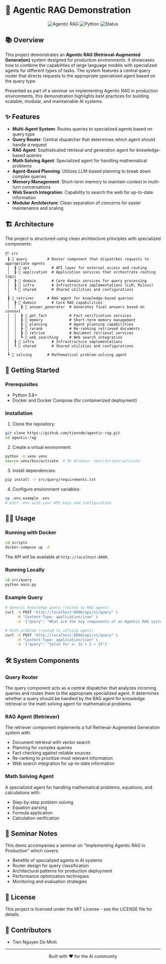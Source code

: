 # 🤖 Agentic RAG Demonstration

<div align="center">

![Agentic RAG](https://img.shields.io/badge/Agentic-RAG-blue?style=for-the-badge)
![Python](https://img.shields.io/badge/Python-3.8+-green?style=for-the-badge&logo=python)
![Status](https://img.shields.io/badge/Status-Demo-orange?style=for-the-badge)

</div>

## 📚 Overview

This project demonstrates an **Agentic RAG (Retrieval-Augmented Generation)** system designed for production environments. It showcases how to combine the capabilities of large language models with specialized agents for different types of tasks. The system features a central query router that directs requests to the appropriate specialized agent based on the query type.

Presented as part of a seminar on implementing Agentic RAG in production environments, this demonstration highlights best practices for building scalable, modular, and maintainable AI systems.

## ✨ Features

- **Multi-Agent System**: Routes queries to specialized agents based on query type
- **Query Router**: Central dispatcher that determines which agent should handle a request
- **RAG Agent**: Sophisticated retrieval and generation agent for knowledge-based queries
- **Math Solving Agent**: Specialized agent for handling mathematical problems
- **Agent-Based Planning**: Utilizes LLM-based planning to break down complex queries
- **Memory Management**: Short-term memory to maintain context in multi-turn conversations
- **Web Search Integration**: Capability to search the web for up-to-date information
- **Modular Architecture**: Clean separation of concerns for easier maintenance and scaling

## 🏗️ Architecture

The project is structured using clean architecture principles with specialized components:

```
📦 src
 ┣ 📂 query         # Router component that dispatches requests to appropriate agents
 │  ┣ 📂 api          # API layer for external access and routing
 │  ┣ 📂 application  # Application services that orchestrate routing logic
 │  ┣ 📂 domain       # Core domain services for query processing
 │  ┣ 📂 infra        # Infrastructure implementations (LLM, Milvus)
 │  ┗ 📂 shared       # Shared utilities and configurations
 │
 ┣ 📂 retriver      # RAG agent for knowledge-based queries
 │  ┣ 📂 domain       # Core RAG capabilities
 │  │  ┣ 📂 answer_generator  # Generates final answers based on context
 │  │  ┣ 📂 get_fact          # Fact verification services
 │  │  ┣ 📂 memory            # Short-term memory management
 │  │  ┣ 📂 planning          # Agent planning capabilities
 │  │  ┣ 📂 rerank            # Re-ranking retrieved documents
 │  │  ┣ 📂 retrive           # Document retrieval services
 │  │  ┗ 📂 web_searching     # Web search integration
 │  ┣ 📂 infra        # Infrastructure implementations
 │  ┗ 📂 shared       # Shared utilities and configurations
 │
 ┗ 📂 solving       # Mathematical problem-solving agent
```

## 🚀 Getting Started

### Prerequisites

- Python 3.8+
- Docker and Docker Compose (for containerized deployment)

### Installation

1. Clone the repository:
```bash
git clone https://github.com/tienndm/agentic-rag.git
cd agentic-rag
```

2. Create a virtual environment:
```bash
python -m venv venv
source venv/bin/activate  # On Windows: venv\Scripts\activate
```

3. Install dependencies:
```bash
pip install -r src/query/requirements.txt
```

4. Configure environment variables:
```bash
cp .env.example .env
# Edit .env with your API keys and configuration
```

## 🏄‍♂️ Usage

### Running with Docker

```bash
cd scripts
docker-compose up -d
```

The API will be available at `http://localhost:8000`.

### Running Locally

```bash
cd src/query
python main.py
```

### Example Query

```bash
# General knowledge query (routed to RAG agent)
curl -X POST "http://localhost:8000/api/v1/query" \
     -H "Content-Type: application/json" \
     -d '{"query": "What are the key components of an Agentic RAG system?"}'

# Math problem (routed to solving agent)
curl -X POST "http://localhost:8000/api/v1/query" \
     -H "Content-Type: application/json" \
     -d '{"query": "Solve for x: 2x + 5 = 15"}'
```

## 🛠️ System Components

### Query Router
The query component acts as a central dispatcher that analyzes incoming queries and routes them to the appropriate specialized agent. It determines whether a query should be handled by the RAG agent for knowledge retrieval or the math solving agent for mathematical problems.

### RAG Agent (Retriever)
The retriever component implements a full Retrieval-Augmented Generation system with:
- Document retrieval with vector search
- Planning for complex queries
- Fact checking against reliable sources
- Re-ranking to prioritize most relevant information
- Web search integration for up-to-date information

### Math Solving Agent
A specialized agent for handling mathematical problems, equations, and calculations with:
- Step-by-step problem solving
- Equation parsing
- Formula application
- Calculation verification

## 📝 Seminar Notes

This demo accompanies a seminar on "Implementing Agentic RAG in Production" which covers:

- Benefits of specialized agents in AI systems
- Router design for query classification
- Architectural patterns for production deployment
- Performance optimization techniques
- Monitoring and evaluation strategies

## 📄 License

This project is licensed under the MIT License - see the LICENSE file for details.

## 👥 Contributors

- Tien Nguyen Do Minh

---

<div align="center">
  <p>Built with ❤️ for the AI community</p>
</div>
